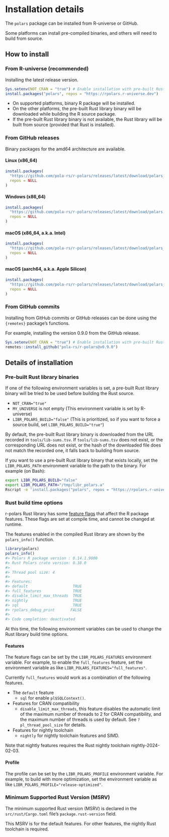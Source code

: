 # Installation details


The `polars` package can be installed from R-universe or GitHub.

Some platforms can install pre-compiled binaries, and others will need
to build from source.

## How to install

### From R-universe (recommended)

Installing the latest release version.

``` r
Sys.setenv(NOT_CRAN = "true") # Enable installation with pre-built Rust library binary, or enable Rust caching
install.packages("polars", repos = "https://rpolars.r-universe.dev")
```

-   On supported platforms, binary R package will be installed.
-   On the other platforms, the pre-built Rust library binary will be
    downloaded while building the R source package.
-   If the pre-built Rust library binary is not available, the Rust
    library will be built from source (provided that Rust is installed).

### From GitHub releases

Binary packages for the amd64 architecture are available.

#### Linux (x86_64)

``` r
install.packages(
  "https://github.com/pola-rs/r-polars/releases/latest/download/polars__x86_64-pc-linux-gnu.gz",
  repos = NULL
)
```

#### Windows (x86_64)

``` r
install.packages(
  "https://github.com/pola-rs/r-polars/releases/latest/download/polars.zip",
  repos = NULL
)
```

#### macOS (x86_64, a.k.a. Intel)

``` r
install.packages(
  "https://github.com/pola-rs/r-polars/releases/latest/download/polars__x86_64-apple-darwin20.tgz",
  repos = NULL
)
```

#### macOS (aarch64, a.k.a. Apple Silicon)

``` r
install.packages(
  "https://github.com/pola-rs/r-polars/releases/latest/download/polars__aarch64-apple-darwin20.tgz",
  repos = NULL
)
```

### From GitHub commits

Installing from GitHub commits or GitHub releases can be done using the
`{remotes}` package’s functions.

For example, installing the version 0.9.0 from the GitHub release.

``` r
Sys.setenv(NOT_CRAN = "true") # Enable installation with pre-built Rust library binary, or enable Rust caching
remotes::install_github("pola-rs/r-polars@v0.9.0")
```

## Details of installation

### Pre-built Rust library binaries

If one of the following environment variables is set, a pre-built Rust
library binary will be tried to be used before building the Rust source.

-   `NOT_CRAN="true"`
-   `MY_UNIVERSE` is not empty (This environment variable is set by
    R-universe)
-   `LIBR_POLARS_BUILD="false"` (This is prioritized, so if you want to
    force a source build, set `LIBR_POLARS_BUILD="true"`)

By default, the pre-built Rust library binary is downloaded from the URL
recorded in `tools/lib-sums.tsv`. If `tools/lib-sums.tsv` does not
exist, or the corresponding URL does not exist, or the hash of the
downloaded file does not match the recorded one, it falls back to
building from source.

If you want to use a pre-built Rust library binary that exists locally,
set the `LIBR_POLARS_PATH` environment variable to the path to the
binary. For example (on Bash):

``` sh
export LIBR_POLARS_BUILD="false"
export LIBR_POLARS_PATH="/tmp/libr_polars.a"
Rscript -e 'install.packages("polars", repos = "https://rpolars.r-universe.dev", type = "source")'
```

### Rust build time options

r-polars Rust library has some [feature
flags](https://doc.rust-lang.org/cargo/reference/features.html) that
affect the R package features. These flags are set at compile time, and
cannot be changed at runtime.

The features enabled in the compiled Rust library are shown by the
`polars_info()` function.

``` r
library(polars)
polars_info()
#> Polars R package version : 0.14.1.9000
#> Rust Polars crate version: 0.38.0
#> 
#> Thread pool size: 4 
#> 
#> Features:                               
#> default                    TRUE
#> full_features              TRUE
#> disable_limit_max_threads  TRUE
#> nightly                    TRUE
#> sql                        TRUE
#> rpolars_debug_print       FALSE
#> 
#> Code completion: deactivated
```

At this time, the following environment variables can be used to change
the Rust library build time options.

#### Features

The feature flags can be set by the `LIBR_POLARS_FEATURES` environment
variable. For example, to enable the `full_features` feature, set the
environment variable as like `LIBR_POLARS_FEATURES="full_features"`.

Currently `full_features` would work as a combination of the following
features.

-   The `default` feature
    -   `sql` for enable `pl$SQLContext()`.
-   Features for CRAN compatibility
    -   `disable_limit_max_threads`, this feature disables the automatic
        limit of the maximum number of threads to 2 for CRAN
        compatibility, and the maximum number of threads is used by
        default. See `?pl_thread_pool_size` for details.
-   Features for nightly toolchain
    -   `nightly` for nightly toolchain features and SIMD.

Note that nightly features requires the Rust nightly toolchain
nightly-2024-02-03.

#### Profile

The profile can be set by the `LIBR_POLARS_PROFILE` environment
variable. For example, to build with more optimization, set the
environment variable as like `LIBR_POLARS_PROFILE="release-optimized"`.

### Minimum Supported Rust Version (MSRV)

The minimum supported Rust version (MSRV) is declared in the
`src/rust/Cargo.toml` file’s `package.rust-version` field.

This MSRV is for the default features. For other features, the nightly
Rust toolchain is required.
